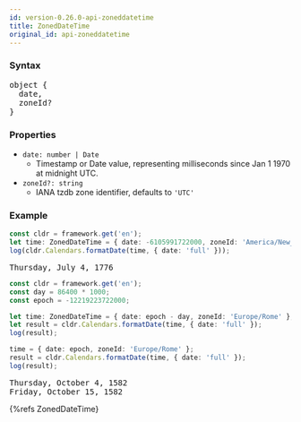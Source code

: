 ```yaml
---
id: version-0.26.0-api-zoneddatetime
title: ZonedDateTime
original_id: api-zoneddatetime
---
```


### Syntax
<pre class="syntax">
object {
  date,
  zoneId?
}
</pre>

### Properties
  - <code class="def">date: <span>number | Date</span></code>
    - Timestamp or Date value, representing milliseconds since Jan 1 1970 at midnight UTC.
  - <code class="def">zoneId?: <span>string</span></code>
    - IANA tzdb zone identifier, defaults to `'UTC'`

### Example

```typescript
const cldr = framework.get('en');
let time: ZonedDateTime = { date: -6105991722000, zoneId: 'America/New_York' };
log(cldr.Calendars.formatDate(time, { date: 'full' }));
```
<pre class="output">
Thursday, July 4, 1776
</pre>


```typescript
const cldr = framework.get('en');
const day = 86400 * 1000;
const epoch = -12219223722000;

let time: ZonedDateTime = { date: epoch - day, zoneId: 'Europe/Rome' };
let result = cldr.Calendars.formatDate(time, { date: 'full' });
log(result);

time = { date: epoch, zoneId: 'Europe/Rome' };
result = cldr.Calendars.formatDate(time, { date: 'full' });
log(result);
```
<pre class="output">
Thursday, October 4, 1582
Friday, October 15, 1582
</pre>


{%refs ZonedDateTime}

